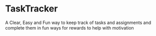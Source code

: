# TaskTracker
A Clear, Easy and Fun way to keep track of tasks and assignments and complete them in fun ways for rewards to help with motivation

